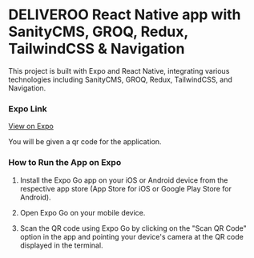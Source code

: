 # DELIVEROO React Native app with SanityCMS, GROQ, Redux, TailwindCSS & Navigation

This project is built with Expo and React Native, integrating various technologies including SanityCMS, GROQ, Redux, TailwindCSS, and Navigation.

### Expo Link

[View on Expo](https://expo.dev/preview/update?message=Deliveroo%20created&updateRuntimeVersion=1.0.0&createdAt=2024-07-17T19%3A35%3A52.555Z&slug=exp&projectId=cd1f8b2b-fb45-4aee-b267-671e9ff77053&group=f4d93057-7227-4dd9-9abd-9b67340c85b3)

You will be given a qr code for the application.

### How to Run the App on Expo

1. Install the Expo Go app on your iOS or Android device from the respective app store (App Store for iOS or Google Play Store for Android).

2. Open Expo Go on your mobile device.

3. Scan the QR code using Expo Go by clicking on the "Scan QR Code" option in the app and pointing your device's camera at the QR code displayed in the terminal.
